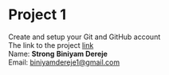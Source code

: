 Project 1
================
Create and setup your Git and GitHub account <br />
The link to the project [link](https://alx-intranet.hbtn.io/projects/1106) <br />
Name: **Strong** __Biniyam Dereje__ <br />
Email: biniyamdereje1@gmail.com
